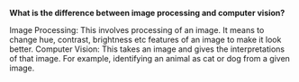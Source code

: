 **What is the difference between image processing and computer vision?**

Image Processing: This involves processing of an image. It means to change hue, contrast, brightness etc features of an image to make it look better.
Computer Vision: This takes an image and gives the interpretations of that image. For example, identifying an animal as cat or dog from a given image.
